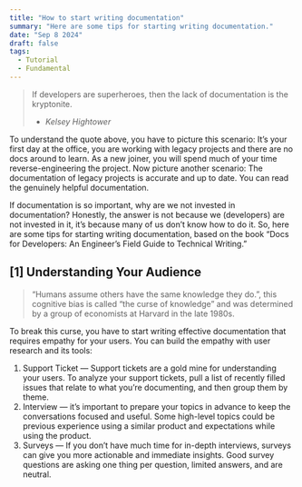 ```yaml
---
title: "How to start writing documentation"
summary: "Here are some tips for starting writing documentation."
date: "Sep 8 2024"
draft: false
tags:
  - Tutorial
  - Fundamental
---
```


> If developers are superheroes, then the lack of documentation is the kryptonite.
>
> - <cite>Kelsey Hightower</cite>

To understand the quote above, you have to picture this scenario: It’s your first day at the office, you are working with legacy projects and there are no docs around to learn. As a new joiner, you will spend much of your time reverse-engineering the project. Now picture another scenario: The documentation of legacy projects is accurate and up to date. You can read the genuinely helpful documentation.

If documentation is so important, why are we not invested in documentation? Honestly, the answer is not because we (developers) are not invested in it, it’s because many of us don’t know how to do it. So, here are some tips for starting writing documentation, based on the book “Docs for Developers: An Engineer’s Field Guide to Technical Writing.”

## [1] Understanding Your Audience

> “Humans assume others have the same knowledge they do.”, this cognitive bias is called “the curse of knowledge” and was determined by a group of economists at Harvard in the late 1980s.

To break this curse, you have to start writing effective documentation that requires empathy for your users. You can build the empathy with user research and its tools:

1. Support Ticket — Support tickets are a gold mine for understanding your users. To analyze your support tickets, pull a list of recently filled issues that relate to what you’re documenting, and then group them by theme.
2. Interview — it’s important to prepare your topics in advance to keep the conversations focused and useful. Some high-level topics could be previous experience using a similar product and expectations while using the product.
3. Surveys — If you don’t have much time for in-depth interviews, surveys can give you more actionable and immediate insights. Good survey questions are asking one thing per question, limited answers, and are neutral.
